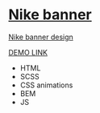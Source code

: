 # [Nike banner](https://github.com/ruslanvasylyshyn/nike_banner)
  [Nike banner design](https://www.figma.com/file/VvjysBwNDEgdMbgZTAcGaS/Nike-Test?node-id=0%3A1)

  [DEMO LINK](https://ruslanvasylyshyn.github.io/nike_banner/)

- HTML
- SCSS
- CSS animations
- BEM
- JS